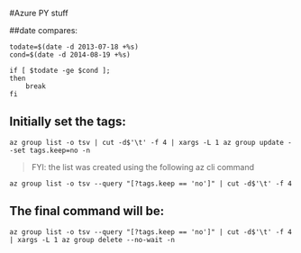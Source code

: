 #Azure PY stuff



##date compares:
```
todate=$(date -d 2013-07-18 +%s)
cond=$(date -d 2014-08-19 +%s)

if [ $todate -ge $cond ];
then
    break
fi 
```

## Initially set the tags:
```
az group list -o tsv | cut -d$'\t' -f 4 | xargs -L 1 az group update --set tags.keep=no -n
```

> FYI: the list was created using the following az cli command
```
az group list -o tsv --query "[?tags.keep == 'no']" | cut -d$'\t' -f 4
```

## The final command will be:
```
az group list -o tsv --query "[?tags.keep == 'no']" | cut -d$'\t' -f 4 | xargs -L 1 az group delete --no-wait -n
```
